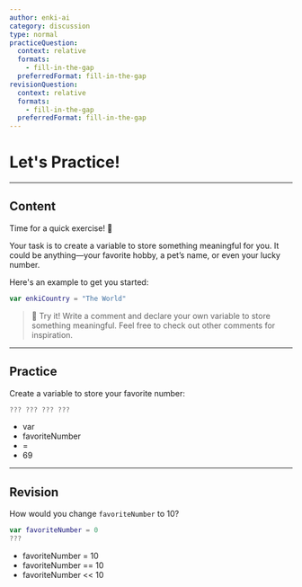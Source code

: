 ```yaml
---
author: enki-ai
category: discussion
type: normal
practiceQuestion:
  context: relative
  formats:
    - fill-in-the-gap
  preferredFormat: fill-in-the-gap
revisionQuestion:
  context: relative
  formats:
    - fill-in-the-gap
  preferredFormat: fill-in-the-gap
---
```


# Let's Practice!

---
## Content

Time for a quick exercise! 🚀

Your task is to create a variable to store something meaningful for you. It could be anything—your favorite hobby, a pet’s name, or even your lucky number.

Here's an example to get you started:

```swift
var enkiCountry = "The World"
```

> 💬 Try it! Write a comment and declare your own variable to store something meaningful.
> Feel free to check out other comments for inspiration.

---
## Practice

Create a variable to store your favorite number:

```swift
??? ??? ??? ???
```

- var
- favoriteNumber
- =
- 69

---
## Revision

How would you change `favoriteNumber` to 10?

```swift
var favoriteNumber = 0
???
```

- favoriteNumber = 10
- favoriteNumber == 10
- favoriteNumber << 10
